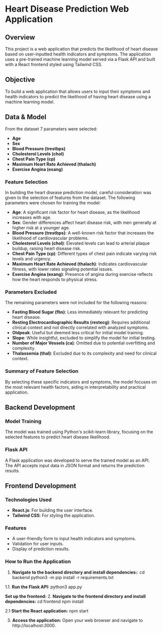 # Heart Disease Prediction Web Application

## **Overview**

This project is a web application that predicts the likelihood of heart disease based on user-inputted health indicators and symptoms. The application uses a pre-trained machine learning model served via a Flask API and built with a React frontend styled using Tailwind CSS.

## **Objective**

To build a web application that allows users to input their symptoms and health indicators to predict the likelihood of having heart disease using a machine learning model.

## **Data & Model**

From the dataset 7 parameters were selected:

- **Age**
- **Sex**
- **Blood Pressure (trestbps)**
- **Cholesterol Levels (chol)**
- **Chest Pain Type (cp)**
- **Maximum Heart Rate Achieved (thalach)**
- **Exercise Angina (exang)**

### **Feature Selection**

In building the heart disease prediction model, careful consideration was given to the selection of features from the dataset. The following parameters were chosen for training the model:

- **Age**: A significant risk factor for heart disease, as the likelihood increases with age.
- **Sex**: Gender differences affect heart disease risk, with men generally at higher risk at a younger age.
- **Blood Pressure (trestbps)**: A well-known risk factor that increases the likelihood of cardiovascular problems.
- **Cholesterol Levels (chol)**: Elevated levels can lead to arterial plaque buildup, raising heart disease risk.
- **Chest Pain Type (cp)**: Different types of chest pain indicate varying risk levels and urgency.
- **Maximum Heart Rate Achieved (thalach)**: Indicates cardiovascular fitness, with lower rates signaling potential issues.
- **Exercise Angina (exang)**: Presence of angina during exercise reflects how the heart responds to physical stress.

### **Parameters Excluded**

The remaining parameters were not included for the following reasons:

- **Fasting Blood Sugar (fbs)**: Less immediately relevant for predicting heart disease.
- **Resting Electrocardiographic Results (restecg)**: Requires additional clinical context and not directly correlated with analyzed symptoms.
- **Oldpeak**: Useful but deemed less critical for initial model training.
- **Slope**: While insightful, excluded to simplify the model for initial testing.
- **Number of Major Vessels (ca)**: Omitted due to potential overfitting and complexity.
- **Thalassemia (thal)**: Excluded due to its complexity and need for clinical context.

### **Summary of Feature Selection**

By selecting these specific indicators and symptoms, the model focuses on the most relevant health factors, aiding in interpretability and practical application.

## **Backend Development**

### **Model Training**

The model was trained using Python's scikit-learn library, focusing on the selected features to predict heart disease likelihood.

### **Flask API**

A Flask application was developed to serve the trained model as an API. The API accepts input data in JSON format and returns the prediction results.

## **Frontend Development**

### **Technologies Used**

- **React.js**: For building the user interface.
- **Tailwind CSS**: For styling the application.

### **Features**

- A user-friendly form to input health indicators and symptoms.
- Validation for user inputs.
- Display of prediction results.

### **How to Run the Application**

1. **Navigate to the backend directory and install dependencies:**:
   cd backend
   python3 -m pip install -r requirements.txt

1.1. **Run the Flask API:**
python3 app.py

**Set up the frontend:** 2. **Navigate to the frontend directory and install dependencies:**
cd frontend
npm install

2.1 **Start the React application:**
npm start

3. **Access the application:**
   Open your web browser and navigate to http://localhost:3000.
